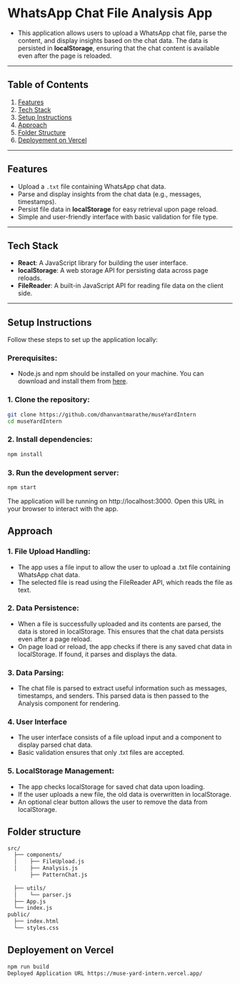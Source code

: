 # WhatsApp Chat File Analysis App

- This application allows users to upload a WhatsApp chat file, parse the content, and display insights based on the chat data. The data is persisted in **localStorage**, ensuring that the chat content is available even after the page is reloaded.

---

## Table of Contents
1. [Features](#features)
2. [Tech Stack](#tech-stack)
3. [Setup Instructions](#setup-instructions)
4. [Approach](#approach)
5. [Folder Structure](#folder-structure)
6. [Deployement on Vercel](#deployement-on-vercel)


---

## Features
- Upload a `.txt` file containing WhatsApp chat data.
- Parse and display insights from the chat data (e.g., messages, timestamps).
- Persist file data in **localStorage** for easy retrieval upon page reload.
- Simple and user-friendly interface with basic validation for file type.

---

## Tech Stack
- **React**: A JavaScript library for building the user interface.
- **localStorage**: A web storage API for persisting data across page reloads.
- **FileReader**: A built-in JavaScript API for reading file data on the client side.

---

## Setup Instructions

Follow these steps to set up the application locally:

### Prerequisites:
- Node.js and npm should be installed on your machine. You can download and install them from [here](https://nodejs.org/).

### 1. Clone the repository:
```bash
git clone https://github.com/dhanvantmarathe/museYardIntern
cd museYardIntern
```
### 2. Install dependencies:

``` bash
npm install
```
### 3. Run the development server:

```bash
npm start
```
The application will be running on http://localhost:3000. Open this URL in your browser to interact with the app.

## Approach

### 1. File Upload Handling:
- The app uses a file input to allow the user to upload a .txt file containing WhatsApp chat data.
- The selected file is read using the FileReader API, which reads the file as text.

### 2. Data Persistence:
- When a file is successfully uploaded and its contents are parsed, the data is stored in localStorage. This ensures that the chat data persists even after a page reload.
- On page load or reload, the app checks if there is any saved chat data in localStorage. If found, it parses and displays the data.

### 3. Data Parsing:

- The chat file is parsed to extract useful information such as messages, timestamps, and senders. This parsed data is then passed to the Analysis component for rendering.

### 4. User Interface

- The user interface consists of a file upload input and a component to display parsed chat data.
- Basic validation ensures that only .txt files are accepted.

### 5. LocalStorage Management:

- The app checks localStorage for saved chat data upon loading.
- If the user uploads a new file, the old data is overwritten in localStorage.
- An optional clear button allows the user to remove the data from localStorage.

## Folder structure

```bash 
src/
  ├── components/
  │    ├── FileUpload.js        
  │    ├── Analysis.js 
       ├── PatternChat.js 
           
  ├── utils/
  │    └── parser.js            
  ├── App.js                   
  └── index.js                
public/
  ├── index.html               
  └── styles.css     
  ```

  ## Deployement on Vercel
  ```bash
  npm run build
  Deployed Application URL https://muse-yard-intern.vercel.app/

  ```






